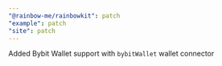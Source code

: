 ```yaml
---
"@rainbow-me/rainbowkit": patch
"example": patch
"site": patch
---
```


Added Bybit Wallet support with `bybitWallet` wallet connector
